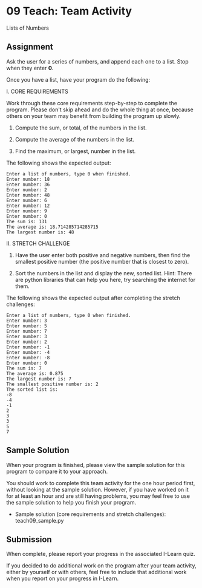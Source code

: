# 09 Teach: Team Activity

Lists of Numbers

## Assignment

Ask the user for a series of numbers, and append each one to a list. Stop when they enter **0**.

Once you have a list, have your program do the following:

I. CORE REQUIREMENTS

Work through these core requirements step-by-step to complete the program. Please don't skip ahead and do the whole thing at once, because others on your team may benefit from building the program up slowly.

1. Compute the sum, or total, of the numbers in the list.

2. Compute the average of the numbers in the list.

3. Find the maximum, or largest, number in the list.

The following shows the expected output:

    Enter a list of numbers, type 0 when finished.
    Enter number: 18
    Enter number: 36
    Enter number: 2
    Enter number: 48
    Enter number: 6
    Enter number: 12
    Enter number: 9
    Enter number: 0
    The sum is: 131
    The average is: 18.714285714285715
    The largest number is: 48

II. STRETCH CHALLENGE

1. Have the user enter both positive and negative numbers, then find the smallest positive number (the positive number that is closest to zero).

2. Sort the numbers in the list and display the new, sorted list. Hint: There are python libraries that can help you here, try searching the internet for them.

The following shows the expected output after completing the stretch challenges:

    Enter a list of numbers, type 0 when finished.
    Enter number: 3
    Enter number: 5
    Enter number: 7
    Enter number: 3
    Enter number: 2
    Enter number: -1
    Enter number: -4
    Enter number: -8
    Enter number: 0
    The sum is: 7
    The average is: 0.875
    The largest number is: 7
    The smallest positive number is: 2
    The sorted list is:
    -8
    -4
    -1
    2
    3
    3
    5
    7

## Sample Solution

When your program is finished, please view the sample solution for this program to compare it to your approach.

You should work to complete this team activity for the one hour period first, without looking at the sample solution. However, if you have worked on it for at least an hour and are still having problems, you may feel free to use the sample solution to help you finish your program.

- Sample solution (core requirements and stretch challenges): teach09_sample.py

## Submission

When complete, please report your progress in the associated I-Learn quiz.

If you decided to do additional work on the program after your team activity, either by yourself or with others, feel free to include that additional work when you report on your progress in I-Learn.
